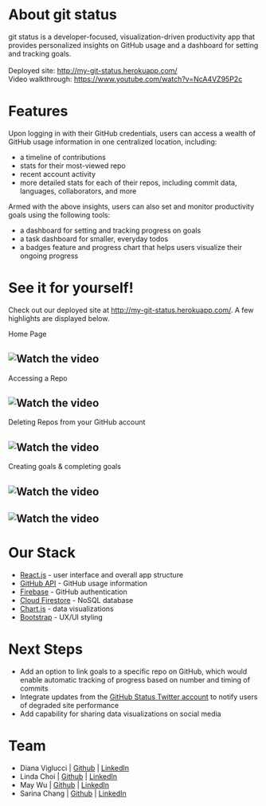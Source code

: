 # About git status
git status is a developer-focused, visualization-driven productivity app that provides personalized insights on GitHub usage and a dashboard for setting and tracking goals.
<br />
<br /> Deployed site: http://my-git-status.herokuapp.com/
<br /> Video walkthrough: https://www.youtube.com/watch?v=NcA4VZ95P2c

# Features

Upon logging in with their GitHub credentials, users can access a wealth of GitHub usage information in one centralized location, including:
* a timeline of contributions
* stats for their most-viewed repo
* recent account activity
* more detailed stats for each of their repos, including commit data, languages, collaborators, and more

Armed with the above insights, users can also set and monitor productivity goals using the following tools:
* a dashboard for setting and tracking progress on goals
* a task dashboard for smaller, everyday todos
* a badges feature and progress chart that helps users visualize their ongoing progress

# See it for yourself!

Check out our deployed site at http://my-git-status.herokuapp.com/. A few highlights are displayed below.

Home Page
## ![Watch the video](https://videoapi-muybridge.vimeocdn.com/animated-thumbnails/image/f64841a6-de5f-4438-b4fc-1f34ff357e17.gif?ClientID=vimeo-core-prod&Date=1649120236&Signature=87ecc0d5251a25c1ab8f1303eb49c0732094872d)

Accessing a Repo
## ![Watch the video](https://videoapi-muybridge.vimeocdn.com/animated-thumbnails/image/0b6627a9-0a81-4645-875d-90acf6b9b21f.gif?ClientID=vimeo-core-prod&Date=1649121072&Signature=6a32d70b0c967b3ffbf7c76b12a17fe878c2e1da)

Deleting Repos from your GitHub account
## ![Watch the video](https://videoapi-muybridge.vimeocdn.com/animated-thumbnails/image/c5a2a4c5-2191-43cc-bdbd-76cf9471421f.gif?ClientID=vimeo-core-prod&Date=1649120236&Signature=43dff740b22b304fae79ebe07bd168b5f18682e8)

Creating goals & completing goals
## ![Watch the video](https://videoapi-muybridge.vimeocdn.com/animated-thumbnails/image/9bdfcdc1-9751-4f09-9a2c-a5d72498ba37.gif?ClientID=vimeo-core-prod&Date=1649120236&Signature=214b6ebb700fd2900ebcbfe583b249dcb2bc0a97)
## ![Watch the video](https://videoapi-muybridge.vimeocdn.com/animated-thumbnails/image/544289bb-05b1-42e0-afb0-216b6ada9ddc.gif?ClientID=vimeo-core-prod&Date=1649120236&Signature=ddb9f5000d5237537fcbf521924284f227a88d7e)

# Our Stack

* [React.js](https://reactjs.org/) - user interface and overall app structure
* [GitHub API](https://docs.github.com/en/rest) - GitHub usage information
* [Firebase](https://firebase.google.com/) - GitHub authentication
* [Cloud Firestore](https://firebase.google.com/products/firestore?gclid=Cj0KCQjw_4-SBhCgARIsAAlegrWsM62axrFi1BIP77Dp4CzeMuMvoLCY_hhyScEIJNs0muWVMFJ1xk4aAitXEALw_wcB&gclsrc=aw.ds) - NoSQL database
* [Chart.js](https://www.chartjs.org/) - data visualizations
* [Bootstrap](https://getbootstrap.com/) - UX/UI styling

# Next Steps
* Add an option to link goals to a specific repo on GitHub, which would enable automatic tracking of progress based on number and timing of commits
* Integrate updates from the [GitHub Status Twitter account](https://twitter.com/githubstatus?ref_src=twsrc%5Egoogle%7Ctwcamp%5Eserp%7Ctwgr%5Eauthor) to notify users of degraded site performance
* Add capability for sharing data visualizations on social media

# Team
* Diana Viglucci | [Github](https://github.com/dviglucci) | [LinkedIn](https://www.linkedin.com/in/diana-viglucci/)
* Linda Choi | [Github](https://github.com/choi2010) | [LinkedIn](https://www.linkedin.com/in/lindachoi/)
* May Wu | [Github](https://github.com/maycwu) | [LinkedIn](https://www.linkedin.com/in/maywu95/)
* Sarina Chang | [Github](https://github.com/s-arina) | [LinkedIn](https://www.linkedin.com/in/sarinachang/)

